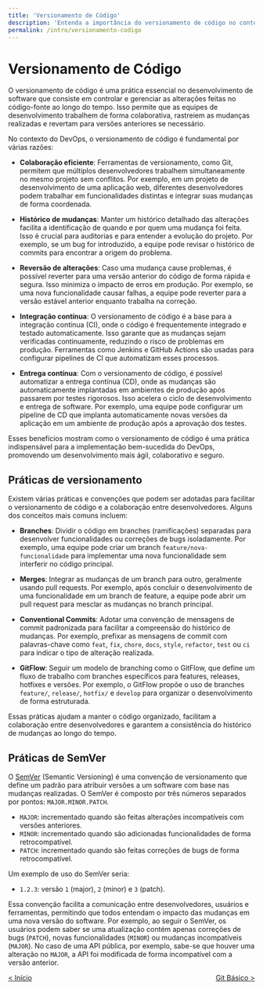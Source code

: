 ```yaml
---
title: 'Versionamento de Código'
description: 'Entenda a importância do versionamento de código no contexto do DevOps.'
permalink: /intro/versionamento-codigo
---
```


# Versionamento de Código

O versionamento de código é uma prática essencial no desenvolvimento de software que consiste em controlar e gerenciar as alterações feitas no código-fonte ao longo do tempo. Isso permite que as equipes de desenvolvimento trabalhem de forma colaborativa, rastreiem as mudanças realizadas e revertam para versões anteriores se necessário.

No contexto do DevOps, o versionamento de código é fundamental por várias razões:

- **Colaboração eficiente**: Ferramentas de versionamento, como Git, permitem que múltiplos desenvolvedores trabalhem simultaneamente no mesmo projeto sem conflitos. Por exemplo, em um projeto de desenvolvimento de uma aplicação web, diferentes desenvolvedores podem trabalhar em funcionalidades distintas e integrar suas mudanças de forma coordenada.

- **Histórico de mudanças**: Manter um histórico detalhado das alterações facilita a identificação de quando e por quem uma mudança foi feita. Isso é crucial para auditorias e para entender a evolução do projeto. Por exemplo, se um bug for introduzido, a equipe pode revisar o histórico de commits para encontrar a origem do problema.

- **Reversão de alterações**: Caso uma mudança cause problemas, é possível reverter para uma versão anterior do código de forma rápida e segura. Isso minimiza o impacto de erros em produção. Por exemplo, se uma nova funcionalidade causar falhas, a equipe pode reverter para a versão estável anterior enquanto trabalha na correção.

- **Integração contínua**: O versionamento de código é a base para a integração contínua (CI), onde o código é frequentemente integrado e testado automaticamente. Isso garante que as mudanças sejam verificadas continuamente, reduzindo o risco de problemas em produção. Ferramentas como Jenkins e GitHub Actions são usadas para configurar pipelines de CI que automatizam esses processos.

- **Entrega contínua**: Com o versionamento de código, é possível automatizar a entrega contínua (CD), onde as mudanças são automaticamente implantadas em ambientes de produção após passarem por testes rigorosos. Isso acelera o ciclo de desenvolvimento e entrega de software. Por exemplo, uma equipe pode configurar um pipeline de CD que implanta automaticamente novas versões da aplicação em um ambiente de produção após a aprovação dos testes.

Esses benefícios mostram como o versionamento de código é uma prática indispensável para a implementação bem-sucedida do DevOps, promovendo um desenvolvimento mais ágil, colaborativo e seguro.

## Práticas de versionamento

Existem várias práticas e convenções que podem ser adotadas para facilitar o versionamento de código e a colaboração entre desenvolvedores. Alguns dos conceitos mais comuns incluem:

- **Branches**: Dividir o código em branches (ramificações) separadas para desenvolver funcionalidades ou correções de bugs isoladamente. Por exemplo, uma equipe pode criar um branch `feature/nova-funcionalidade` para implementar uma nova funcionalidade sem interferir no código principal.

- **Merges**: Integrar as mudanças de um branch para outro, geralmente usando pull requests. Por exemplo, após concluir o desenvolvimento de uma funcionalidade em um branch de feature, a equipe pode abrir um pull request para mesclar as mudanças no branch principal.

- **Conventional Commits**: Adotar uma convenção de mensagens de commit padronizada para facilitar a compreensão do histórico de mudanças. Por exemplo, prefixar as mensagens de commit com palavras-chave como `feat`, `fix`, `chore`, `docs`, `style`, `refactor`, `test` ou `ci` para indicar o tipo de alteração realizada.

- **GitFlow**: Seguir um modelo de branching como o GitFlow, que define um fluxo de trabalho com branches específicos para features, releases, hotfixes e versões. Por exemplo, o GitFlow propõe o uso de branches `feature/`, `release/`, `hotfix/` e `develop` para organizar o desenvolvimento de forma estruturada.

Essas práticas ajudam a manter o código organizado, facilitam a colaboração entre desenvolvedores e garantem a consistência do histórico de mudanças ao longo do tempo.

## Práticas de SemVer

O [SemVer](https://semver.org/) (Semantic Versioning) é uma convenção de versionamento que define um padrão para atribuir versões a um software com base nas mudanças realizadas. O SemVer é composto por três números separados por pontos: `MAJOR.MINOR.PATCH`.

- `MAJOR`: incrementado quando são feitas alterações incompatíveis com versões anteriores.
- `MINOR`: incrementado quando são adicionadas funcionalidades de forma retrocompatível.
- `PATCH`: incrementado quando são feitas correções de bugs de forma retrocompatível.

Um exemplo de uso do SemVer seria:

- `1.2.3`: versão `1` (major), `2` (minor) e `3` (patch).

Essa convenção facilita a comunicação entre desenvolvedores, usuários e ferramentas, permitindo que todos entendam o impacto das mudanças em uma nova versão do software. Por exemplo, ao seguir o SemVer, os usuários podem saber se uma atualização contém apenas correções de bugs (`PATCH`), novas funcionalidades (`MINOR`) ou mudanças incompatíveis (`MAJOR`). No caso de uma API pública, por exemplo, sabe-se que houver uma alteração no `MAJOR`, a API foi modificada de forma incompatível com a versão anterior.

<span style="display: flex; justify-content: space-between;"><span>[&lt; Início](. 'Início')</span> <span>[Git Básico &gt;](git-basico.html 'Próximo')</span></span>
